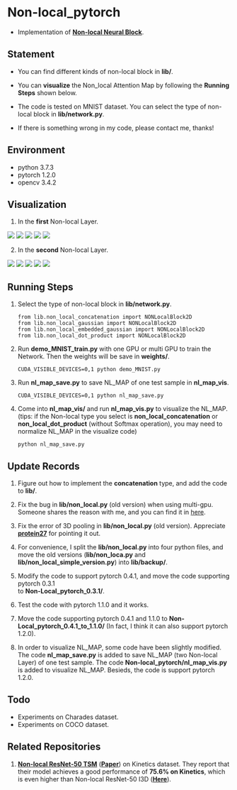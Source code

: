 # Non-local_pytorch
- Implementation of [**Non-local Neural Block**](https://arxiv.org/abs/1711.07971).

## Statement
- You can find different kinds of non-local block in **lib/**. 

- You can **visualize** the Non_local Attention Map by following the **Running Steps** shown below.

- The code is tested on MNIST dataset. You can select the type of non-local block in **lib/network.py**.

- If there is something wrong in my code, please contact me, thanks!

## Environment
- python 3.7.3
- pytorch 1.2.0
- opencv 3.4.2

## Visualization
1. In the **first** Non-local Layer.

![](nl_map_vis/nl_map_1/37.png) ![](nl_map_vis/nl_map_1/44.png) ![](nl_map_vis/nl_map_1/46.png) ![](nl_map_vis/nl_map_1/110.png) ![](nl_map_vis/nl_map_1/161.png)

2. In the **second** Non-local Layer.

![](nl_map_vis/nl_map_2/1.png) ![](nl_map_vis/nl_map_2/8.png) ![](nl_map_vis/nl_map_2/10.png) ![](nl_map_vis/nl_map_2/18.png) ![](nl_map_vis/nl_map_2/38.png)


## Running Steps
1. Select the type of non-local block in **lib/network.py**.
    ```
    from lib.non_local_concatenation import NONLocalBlock2D
    from lib.non_local_gaussian import NONLocalBlock2D
    from lib.non_local_embedded_gaussian import NONLocalBlock2D
    from lib.non_local_dot_product import NONLocalBlock2D
2. Run **demo_MNIST_train.py** with one GPU or multi GPU to train the Network. Then the weights will be save in **weights/**.
    ```
    CUDA_VISIBLE_DEVICES=0,1 python demo_MNIST.py

3. Run **nl_map_save.py** to save NL_MAP of one test sample in **nl_map_vis**.
    ```
    CUDA_VISIBLE_DEVICES=0,1 python nl_map_save.py
    
4. Come into **nl_map_vis/** and run **nl_map_vis.py** to visualize the NL_MAP. (tips: if the Non-local type you select is **non_local_concatenation** or **non_local_dot_product** (without Softmax operation), you may need to normalize NL_MAP in the visualize code)
    ```
    python nl_map_save.py

## Update Records
1. Figure out how to implement the **concatenation** type, and add the code to **lib/**.

2. Fix the bug in **lib/non_local.py** (old version) when using multi-gpu. Someone shares the 
reason with me, and you can find it in [here](https://github.com/pytorch/pytorch/issues/8637).

3. Fix the error of 3D pooling in **lib/non_local.py** (old version). Appreciate 
[**protein27**](https://github.com/AlexHex7/Non-local_pytorch/issues/17) for pointing it out.

4. For convenience, I split the **lib/non_local.py** into four python files, and move the 
old versions (**lib/non_loca.py** and **lib/non_local_simple_version.py**) into 
**lib/backup/**.

5. Modify the code to support pytorch 0.4.1, and move the code supporting pytorch 0.3.1 \
to **Non-Local_pytorch_0.3.1/**.

6. Test the code with pytorch 1.1.0 and it works.

7. Move the code supporting pytorch 0.4.1 and 1.1.0 to **Non-Local_pytorch_0.4.1_to_1.1.0/** (In fact, I think it can also support pytorch 1.2.0).

8. In order to visualize NL_MAP, some code have been slightly modified. The code **nl_map_save.py** is added to save NL_MAP (two Non-local Layer) of one test sample. The code **Non-local_pytorch/nl_map_vis.py** is added to visualize NL_MAP. Besieds, the code is support pytorch 1.2.0.


## Todo
- Experiments on Charades dataset.
- Experiments on COCO dataset.


## Related Repositories
1. [**Non-local ResNet-50 TSM**](https://github.com/MIT-HAN-LAB/temporal-shift-module) 
([**Paper**](https://arxiv.org/abs/1811.08383)) on Kinetics dataset. They report that their model achieves a good performance 
of **75.6% on Kinetics**, which is even higher than Non-local ResNet-50 I3D 
([**Here**](https://github.com/AlexHex7/Non-local_pytorch/issues/23)).